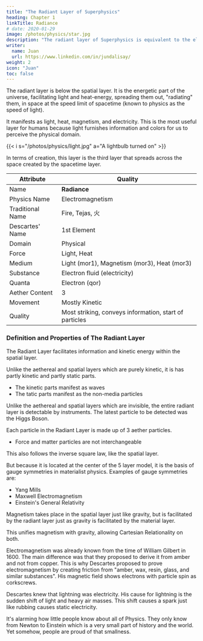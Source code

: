 ```yaml
---
title: "The Radiant Layer of Superphysics"
heading: Chapter 1
linkTitle: Radiance
# date: 2020-01-29
image: /photos/physics/star.jpg
description: "The radiant layer of Superphysics is equivalent to the electromagentic field in Physics"
writer:
  name: Juan
  url: https://www.linkedin.com/in/jundalisay/
weight: 2
icon: "Juan"
toc: false
---
```



The radiant layer is below the spatial layer. It is the energetic part of the universe, facilitating light and heat-energy, spreading them out, "radiating" them, in space at the speed limit of spacetime (known to physics as the speed of light). 

It manifests as light, heat, magnetism, and electricity. This is the most useful layer for humans because light furnishes information and colors for us to perceive the physical domain. 

{{< i s="/photos/physics/light.jpg" a="A lightbulb turned on" >}}


In terms of creation, this layer is the third layer that spreads across the space created by the spacetime layer.


Attribute | Quality
--- | ---
Name | **Radiance**
Physics Name | Electromagnetism
Traditional Name | Fire, Tejas, 火
Descartes' Name | 1st Element
Domain | Physical
Force | Light, Heat
Medium | Light (mor1), Magnetism (mor3), Heat (mor3)
Substance | Electron fluid (electricity)
Quanta | Electron (qor)
Aether Content | 3
Movement | Mostly Kinetic
Quality | Most striking, conveys information, start of particles



### Definition and Properties of The Radiant Layer

The Radiant Layer facilitates information and kinetic energy within the spatial layer.

Unlike the aethereal and spatial layers which are purely kinetic, it is has partly kinetic and partly static parts. 
- The kinetic parts manifest as waves
- The tatic parts manifest as the non-media particles

Unlike the aethereal and spatial layers which are invisible, the entire radiant layer is detectable by instruments. The latest particle to be detected was the Higgs Boson.

Each particle in the Radiant Layer is made up of 3 aether particles. 
- Force and matter particles are not interchangeable 

This also follows the inverse square law, like the spatial layer. 

But because it is located at the center of the 5 layer model, it is the basis of gauge symmetries in materialist physics. Examples of gauge symmetries are:
- Yang Mills
- Maxwell Electromagnetism  
- Einstein's General Relativity


Magnetism takes place in the spatial layer just like gravity, but is facilitated by the radiant layer just as gravity is facilitated by the material layer.

This unifies magnetism with gravity, allowing Cartesian Relationality on both. 



Electromagnetism was already known from the time of William Gilbert in 1600. The main difference was that they proposed to derive it from amber and not from copper. This is why Descartes proposed to prove electromagnetism by creating friction from "amber, wax, resin, glass, and similar substances". His magnetic field shows electrons with particle spin as corkscrews. 

Descartes knew that lightning was electricity. His cause for lightning is the sudden shift of light and heavy air masses. This shift causes a spark just like rubbing causes static electricity.  

It's alarming how little people know about all of Physics. They only know from Newton to Einstein which is a very small part of history and the world. Yet somehow, people are proud of that smallness.

